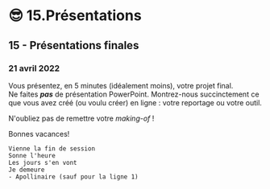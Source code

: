 # 😎 15.Présentations



## 15 - Présentations finales

### 21 avril 2022

Vous présentez, en 5 minutes (idéalement moins), votre projet final.\
Ne faites _**pas**_ de présentation PowerPoint. Montrez-nous succinctement ce que vous avez créé (ou voulu créer) en ligne : votre reportage ou votre outil.

N'oubliez pas de remettre votre _making-of_ !

Bonnes vacances!

```
Vienne la fin de session
Sonne l'heure
Les jours s'en vont
Je demeure
- Apollinaire (sauf pour la ligne 1)
```
